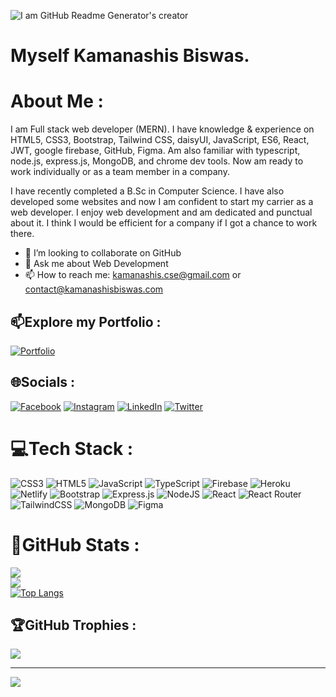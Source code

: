 ![I am GitHub Readme Generator's creator](https://i.ibb.co/2jRpvpx/My-Video-ezgif-com-video-to-gif-converter.gif)

# Myself Kamanashis Biswas.

# About Me :

I am Full stack web developer (MERN). I have knowledge & experience on HTML5, CSS3, Bootstrap, Tailwind CSS, daisyUI, JavaScript, ES6, React, JWT, google firebase, GitHub, Figma. Am also familiar with typescript, node.js, express.js, MongoDB, and chrome dev tools. Now am ready to work individually or as a team member in a company.

I have recently completed a B.Sc in Computer Science. I have also developed some websites and now I am confident to start my carrier as a web developer. I enjoy web development and am dedicated and punctual about it. I think I would be efficient for a company if I got a chance to work there.

- 👯 I’m looking to collaborate on GitHub
- 💬 Ask me about Web Development
- 📫 How to reach me: kamanashis.cse@gmail.com or contact@kamanashisbiswas.com

## 📫Explore my Portfolio :

[![Portfolio](https://img.shields.io/badge/Portfolio-%23000000.svg?style=flat-square&logo=firefox&logoColor=%23FF7139)](https://kamanashisbiswas.com/)

## 🌐Socials :

[![Facebook](https://img.shields.io/badge/Facebook-%231877F2.svg?logo=Facebook&logoColor=white)](https://www.facebook.com/kamanashisbiswas69/)
[![Instagram](https://img.shields.io/badge/Instagram-%23E4405F.svg?logo=Instagram&logoColor=white)](https://www.instagram.com/kamanashisbiswas69/)
[![LinkedIn](https://img.shields.io/badge/LinkedIn-%230077B5.svg?logo=linkedin&logoColor=white)](https://www.linkedin.com/in/kamanashis-biswas/)
[![Twitter](https://img.shields.io/badge/Twitter-%231DA1F2.svg?logo=Twitter&logoColor=white)](https://twitter.com/Kamanashis69)

# 💻Tech Stack :

![CSS3](https://img.shields.io/badge/css3-%231572B6.svg?style=flat-square&logo=css3&logoColor=white) ![HTML5](https://img.shields.io/badge/html5-%23E34F26.svg?style=flat-square&logo=html5&logoColor=white) ![JavaScript](https://img.shields.io/badge/javascript-%23323330.svg?style=flat-square&logo=javascript&logoColor=%23F7DF1E) ![TypeScript](https://img.shields.io/badge/typescript-%23007ACC.svg?style=flat-square&logo=typescript&logoColor=white) ![Firebase](https://img.shields.io/badge/firebase-%23039BE5.svg?style=flat-square&logo=firebase) ![Heroku](https://img.shields.io/badge/heroku-%23430098.svg?style=flat-square&logo=heroku&logoColor=white) ![Netlify](https://img.shields.io/badge/netlify-%23000000.svg?style=flat-square&logo=netlify&logoColor=#00C7B7) ![Bootstrap](https://img.shields.io/badge/bootstrap-%23563D7C.svg?style=flat-square&logo=bootstrap&logoColor=white) ![Express.js](https://img.shields.io/badge/express.js-%23404d59.svg?style=flat-square&logo=express&logoColor=%2361DAFB) ![NodeJS](https://img.shields.io/badge/node.js-6DA55F?style=flat-square&logo=node.js&logoColor=white) ![React](https://img.shields.io/badge/react-%2320232a.svg?style=flat-square&logo=react&logoColor=%2361DAFB) ![React Router](https://img.shields.io/badge/React_Router-CA4245?style=flat-square&logo=react-router&logoColor=white) ![TailwindCSS](https://img.shields.io/badge/tailwindcss-%2338B2AC.svg?style=flat-square&logo=tailwind-css&logoColor=white) ![MongoDB](https://img.shields.io/badge/MongoDB-%234ea94b.svg?style=flat-square&logo=mongodb&logoColor=white) ![Figma](https://img.shields.io/badge/figma-%23F24E1E.svg?style=flat-square&logo=figma&logoColor=white)

# 🎯GitHub Stats :

![](https://github-readme-stats.vercel.app/api?username=Kamanashis-Biswas&theme=dark&hide_border=true&include_all_commits=true&count_private=true)<br/>
![](https://github-readme-streak-stats.herokuapp.com/?user=Kamanashis-Biswas&theme=dark&hide_border=true)<br/>
[![Top Langs](https://github-readme-stats.vercel.app/api/top-langs/?username=Kamanashis-Biswas&theme=dark&hide_border=true&langs_count=8)](https://github.com/Kamanashis-Biswas/github-readme-stats)

## 🏆GitHub Trophies :

![](https://github-profile-trophy.vercel.app/?username=Kamanashis-Biswas&theme=gotham&hide_border=true&no-frame=true&no-bg=false&margin-w=4)

---

[![](https://visitcount.itsvg.in/api?id=Kamanashis-Biswas&label=Profile%20Views&color=9&pretty=false)](https://visitcount.itsvg.in)
